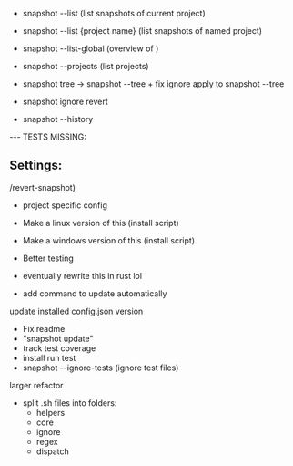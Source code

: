 - snapshot --list (list snapshots of current project)
- snapshot --list {project name} (list snapshots of named project)
- snapshot --list-global (overview of )
- snapshot --projects (list projects)

- snapshot tree -> snapshot --tree + fix ignore apply to snapshot --tree
- snapshot ignore revert

- snapshot --history

--- TESTS MISSING:

Settings:
- 
/revert-snapshot)
- project specific config

- Make a linux version of this      (install script)
- Make a windows version of this    (install script)
- Better testing
- eventually rewrite this in rust lol

- add command to update automatically

update installed config.json version

- Fix readme
- "snapshot update"
- track test coverage
- install run test
- snapshot --ignore-tests (ignore test files)


larger refactor
- split .sh files into folders:
    - helpers
    - core
    - ignore
    - regex
    - dispatch
